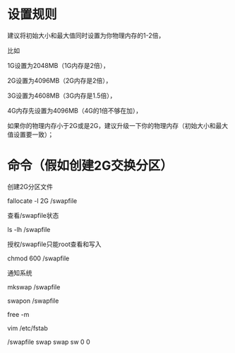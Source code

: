 
设置规则
=======

建议将初始大小和最大值同时设置为你物理内存的1-2倍，

比如

1G设置为2048MB（1G内存是2倍），

2G设置为4096MB（2G内存是2倍），

3G设置为4608MB（3G内存是1.5倍），

4G内存先设置为4096MB（4G的1倍不够在加），

如果你的物理内存小于2G或是2G，建议升级一下你的物理内存（初始大小和最大值设置要一致）；

命令（假如创建2G交换分区）
====

创建2G分区文件

  fallocate -l 2G /swapfile

查看/swapfile状态

ls -lh /swapfile

授权/swapfile只能root查看和写入

chmod 600 /swapfile

通知系统

mkswap /swapfile

swapon /swapfile

free -m

vim /etc/fstab

/swapfile   swap    swap    sw  0   0
